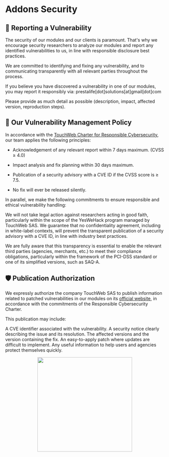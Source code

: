# Addons Security

## 🚨 Reporting a Vulnerability

The security of our modules and our clients is paramount. That's why we encourage security researchers to analyze our
modules and report any identified vulnerabilities to us, in line with responsible disclosure best practices.

We are committed to identifying and fixing any vulnerability, and to communicating transparently with all relevant
parties throughout the process.

If you believe you have discovered a vulnerability in one of our modules, you may report it responsibly via:
prestalife[dot]solutions[at]gmail[dot]com

Please provide as much detail as possible (description, impact, affected version, reproduction steps).

## 📜 Our Vulnerability Management Policy

In accordance with
the [TouchWeb Charter for Responsible Cybersecurity](https://www.touchweb.fr/cybersecurity-prestashop/responsible-cybersecurity-charter),
our team applies the following principles:

- Acknowledgement of any relevant report within 7 days maximum. (CVSS ≥ 4.0)

- Impact analysis and fix planning within 30 days maximum.

- Publication of a security advisory with a CVE ID if the CVSS score is ≥ 7.5.

- No fix will ever be released silently.

In parallel, we make the following commitments to ensure responsible and ethical vulnerability handling:

We will not take legal action against researchers acting in good faith, particularly within the scope of the YesWeHack
program managed by TouchWeb SAS.
We guarantee that no confidentiality agreement, including in white-label contexts, will prevent the transparent
publication of a security advisory with a CVE ID, in line with industry best practices.

We are fully aware that this transparency is essential to enable the relevant third parties (agencies, merchants, etc.)
to meet their compliance obligations, particularly within the framework of the PCI-DSS standard or one of its simplified
versions, such as SAQ-A.

## 🛡️ Publication Authorization

We expressly authorize the company TouchWeb SAS to publish information related to patched vulnerabilities in our modules
on its [official website](https://www.touchweb.fr/), in accordance with the commitments of the Responsible Cybersecurity
Charter.

This publication may include:

A CVE identifier associated with the vulnerability.
A security notice clearly describing the issue and its resolution.
The affected versions and the version containing the fix.
An easy-to-apply patch where updates are difficult to implement.
Any useful information to help users and agencies protect themselves quickly.

<p style="text-align: center;">
<a href="./06-security.html">
    <img srcset="/prestashop/images/touchweb.png 2x" class="no-zoom" width="300">
</a>
</p>
